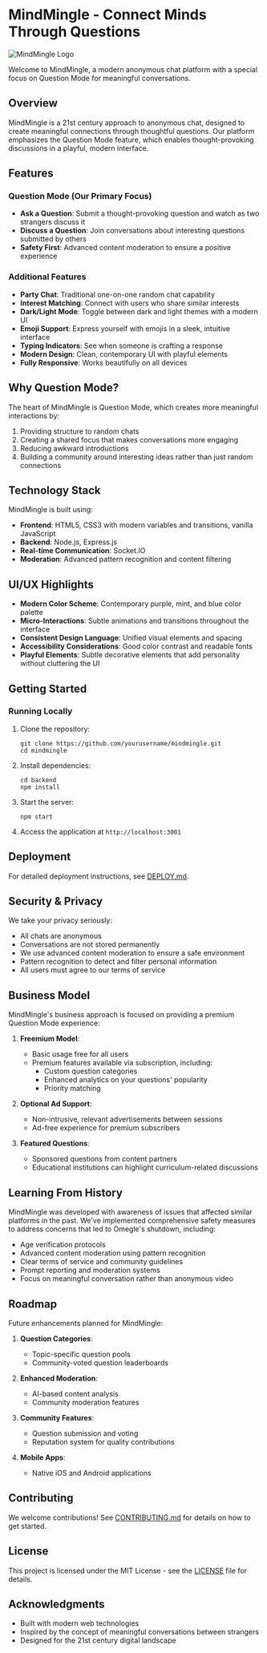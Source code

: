 # MindMingle - Connect Minds Through Questions

![MindMingle Logo](https://via.placeholder.com/200x100/6c5ce7/ffffff?text=MindMingle)

Welcome to MindMingle, a modern anonymous chat platform with a special focus on Question Mode for meaningful conversations.

## Overview

MindMingle is a 21st century approach to anonymous chat, designed to create meaningful connections through thoughtful questions. Our platform emphasizes the Question Mode feature, which enables thought-provoking discussions in a playful, modern interface.

## Features

### Question Mode (Our Primary Focus)
- **Ask a Question**: Submit a thought-provoking question and watch as two strangers discuss it
- **Discuss a Question**: Join conversations about interesting questions submitted by others
- **Safety First**: Advanced content moderation to ensure a positive experience

### Additional Features
- **Party Chat**: Traditional one-on-one random chat capability
- **Interest Matching**: Connect with users who share similar interests
- **Dark/Light Mode**: Toggle between dark and light themes with a modern UI
- **Emoji Support**: Express yourself with emojis in a sleek, intuitive interface
- **Typing Indicators**: See when someone is crafting a response
- **Modern Design**: Clean, contemporary UI with playful elements
- **Fully Responsive**: Works beautifully on all devices

## Why Question Mode?

The heart of MindMingle is Question Mode, which creates more meaningful interactions by:

1. Providing structure to random chats
2. Creating a shared focus that makes conversations more engaging
3. Reducing awkward introductions
4. Building a community around interesting ideas rather than just random connections

## Technology Stack

MindMingle is built using:
- **Frontend**: HTML5, CSS3 with modern variables and transitions, vanilla JavaScript
- **Backend**: Node.js, Express.js
- **Real-time Communication**: Socket.IO
- **Moderation**: Advanced pattern recognition and content filtering

## UI/UX Highlights

- **Modern Color Scheme**: Contemporary purple, mint, and blue color palette
- **Micro-Interactions**: Subtle animations and transitions throughout the interface
- **Consistent Design Language**: Unified visual elements and spacing
- **Accessibility Considerations**: Good color contrast and readable fonts
- **Playful Elements**: Subtle decorative elements that add personality without cluttering the UI

## Getting Started

### Running Locally

1. Clone the repository:
   ```
   git clone https://github.com/yourusername/mindmingle.git
   cd mindmingle
   ```

2. Install dependencies:
   ```
   cd backend
   npm install
   ```

3. Start the server:
   ```
   npm start
   ```

4. Access the application at `http://localhost:3001`

## Deployment

For detailed deployment instructions, see [DEPLOY.md](DEPLOY.md).

## Security & Privacy

We take your privacy seriously:
- All chats are anonymous
- Conversations are not stored permanently
- We use advanced content moderation to ensure a safe environment
- Pattern recognition to detect and filter personal information
- All users must agree to our terms of service

## Business Model

MindMingle's business approach is focused on providing a premium Question Mode experience:

1. **Freemium Model**:
   - Basic usage free for all users
   - Premium features available via subscription, including:
     - Custom question categories
     - Enhanced analytics on your questions' popularity
     - Priority matching

2. **Optional Ad Support**:
   - Non-intrusive, relevant advertisements between sessions
   - Ad-free experience for premium subscribers

3. **Featured Questions**:
   - Sponsored questions from content partners
   - Educational institutions can highlight curriculum-related discussions

## Learning From History

MindMingle was developed with awareness of issues that affected similar platforms in the past. We've implemented comprehensive safety measures to address concerns that led to Omegle's shutdown, including:

- Age verification protocols
- Advanced content moderation using pattern recognition
- Clear terms of service and community guidelines
- Prompt reporting and moderation systems
- Focus on meaningful conversation rather than anonymous video

## Roadmap

Future enhancements planned for MindMingle:

1. **Question Categories**:
   - Topic-specific question pools
   - Community-voted question leaderboards

2. **Enhanced Moderation**:
   - AI-based content analysis
   - Community moderation features

3. **Community Features**:
   - Question submission and voting
   - Reputation system for quality contributions

4. **Mobile Apps**:
   - Native iOS and Android applications

## Contributing

We welcome contributions! See [CONTRIBUTING.md](CONTRIBUTING.md) for details on how to get started.

## License

This project is licensed under the MIT License - see the [LICENSE](LICENSE) file for details.

## Acknowledgments

- Built with modern web technologies
- Inspired by the concept of meaningful conversations between strangers
- Designed for the 21st century digital landscape
